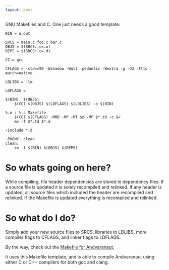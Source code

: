 ```yaml
---
layout: post
---
```


GNU Makefiles and C. One just needs a good template:

    BIN = a.out

    SRCS = main.c foo.c bar.c
    OBJS = $(SRCS:.c=.o)
    DEPS = $(SRCS:.c=.d)

    CC = gcc

    CFLAGS = -std=c99 -Wshadow -Wall -pedantic -Wextra -g -O3 -flto -march=native

    LDLIBS = -lm

    LDFLAGS =

    $(BIN): $(OBJS)
    	$(CC) $(OBJS) $(LDFLAGS) $(LDLIBS) -o $(BIN)

    %.o : %.c Makefile
    	$(CC) $(CFLAGS) -MMD -MP -MT $@ -MF $*.td -c $<
    	mv -f $*.td $*.d

    -include *.d

    .PHONY: clean
    clean:
    	rm -f $(BIN) $(OBJS) $(DEPS)


# So whats going on here?

While compiling, file header dependencies are stored in dependency files. If a source file is updated
it is solely recompiled and relinked. If any header is updated, all source files which included the
header are recompiled and relinked. If the Makefile is updated everything is recompiled and relinked.

# So what do I do?

Simply add your new source files to SRCS, libraries to LDLIBS, more compiler flags to CFLAGS, and linker flags to LDFLAGS.

By the way, check out the [Makefile for Andvaranaut.](https://github.com/glouw/andvaranaut/blob/master/src/Makefile)

It uses this Makefile template, and is able to compile Andvaranaut using either C or C++ compilers
for both gcc and clang.
